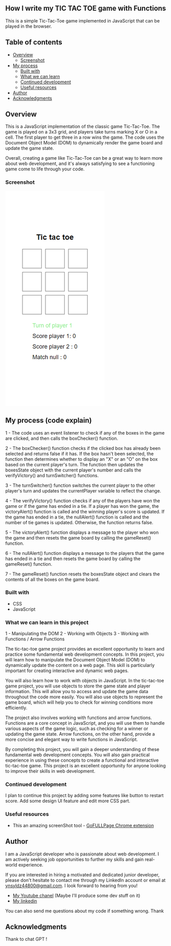 ## How I write my TIC TAC TOE game with Functions

This is a simple Tic-Tac-Toe game implemented in JavaScript that can be played in the browser.

## Table of contents

- [Overview](#overview)
  - [Screenshot](#screenshot)
- [My process](#my-process)
  - [Built with](#built-with)
  - [What we can learn](#what-i-learned)
  - [Continued development](#continued-development)
  - [Useful resources](#useful-resources)
- [Author](#author)
- [Acknowledgments](#acknowledgments)

## Overview

This is a JavaScript implementation of the classic game Tic-Tac-Toe. The game is played on a 3x3 grid, and players take turns marking X or O in a cell. The first player to get three in a row wins the game. The code uses the Document Object Model (DOM) to dynamically render the game board and update the game state.

Overall, creating a game like Tic-Tac-Toe can be a great way to learn more about web development, and it's always satisfying to see a functioning game come to life through your code.


### Screenshot

![Mobile screen](./screenShot/mobile-tictactoe-YunusYildiz.png)

## My process (code explain)


1 - The code uses an event listener to check if any of the boxes in the game are clicked, and then calls the boxChecker() function.

2 - The boxChecker() function checks if the clicked box has already been selected and returns false if it has. 
If the box hasn't been selected, the function then determines whether to display an "X" or an "O" on the box based on the current player's turn. The function then updates the boxesState object with the current player's number and calls the verifyVictory() and turnSwitcher() functions.

3 - The turnSwitcher() function switches the current player to the other player's turn and updates the currentPlayer variable to reflect the change.

4 - The verifyVictory() function checks if any of the players have won the game or if the game has ended in a tie. If a player has won the game, the victoryAlert() function is called and the winning player's score is updated. If the game has ended in a tie, the nullAlert() function is called and the number of tie games is updated. Otherwise, the function returns false.

5 - The victoryAlert() function displays a message to the player who won the game and then resets the game board by calling the gameReset() function.

6 - The nullAlert() function displays a message to the players that the game has ended in a tie and then resets the game board by calling the gameReset() function.

7 - The gameReset() function resets the boxesState object and clears the contents of all the boxes on the game board.

### Built with

- CSS
- JavaScript 

### What we can learn in this project

1 - Manipulating the DOM
2 - Working with Objects
3 - Working with Functions / Arrow Functions

The tic-tac-toe game project provides an excellent opportunity to learn and practice some fundamental web development concepts. In this project, you will learn how to manipulate the Document Object Model (DOM) to dynamically update the content on a web page. This skill is particularly important for creating interactive and dynamic web pages.

You will also learn how to work with objects in JavaScript. In the tic-tac-toe game project, you will use objects to store the game state and player information. This will allow you to access and update the game data throughout the code more easily. You will also use objects to represent the game board, which will help you to check for winning conditions more efficiently.

The project also involves working with functions and arrow functions. Functions are a core concept in JavaScript, and you will use them to handle various aspects of the game logic, such as checking for a winner or updating the game state. Arrow functions, on the other hand, provide a more concise and elegant way to write functions in JavaScript.

By completing this project, you will gain a deeper understanding of these fundamental web development concepts. You will also gain practical experience in using these concepts to create a functional and interactive tic-tac-toe game. This project is an excellent opportunity for anyone looking to improve their skills in web development.

### Continued development

I plan to continue this project by adding some features like button to restart score.
Add some design UI feature and edit more CSS part. 

### Useful resources

- This an amazing screenShot tool - [GoFULLPage Chrome extension](https://chrome.google.com/webstore/detail/gofullpage-full-page-scre/fdpohaocaechififmbbbbbknoalclacl/related) 

## Author

I am a JavaScript developer who is passionate about web development. I am actively seeking job opportunities to further my skills and gain real-world experience. 

If you are interested in hiring a motivated and dedicated junior developer, please don't hesitate to contact me through my LinkedIn account or email at ynsyldz44800@gmail.com. I look forward to hearing from you!

- [My Youtube chanel](https://www.youtube.com/channel/UCHcbGs0_a6xnTPpbkoRaGuw) (Maybe I'll produce some dev stuff on it)
- [My linkedin](https://www.linkedin.com/in/yunus-yildiz-b919b7206/) 

You can also send me questions about my code if something wrong. Thank

## Acknowledgments

Thank to chat GPT !
